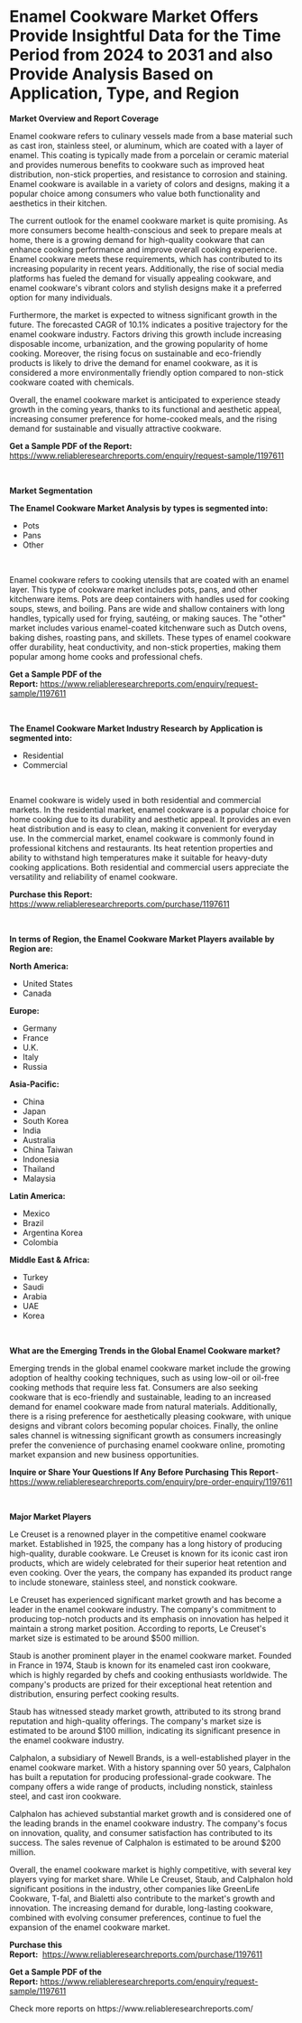 <p><h1>Enamel Cookware Market Offers Provide Insightful Data for the Time Period from 2024 to 2031 and also Provide Analysis Based on Application, Type, and Region</h1></p><p><strong>Market Overview and Report Coverage</strong></p>
<p><p>Enamel cookware refers to culinary vessels made from a base material such as cast iron, stainless steel, or aluminum, which are coated with a layer of enamel. This coating is typically made from a porcelain or ceramic material and provides numerous benefits to cookware such as improved heat distribution, non-stick properties, and resistance to corrosion and staining. Enamel cookware is available in a variety of colors and designs, making it a popular choice among consumers who value both functionality and aesthetics in their kitchen.</p><p>The current outlook for the enamel cookware market is quite promising. As more consumers become health-conscious and seek to prepare meals at home, there is a growing demand for high-quality cookware that can enhance cooking performance and improve overall cooking experience. Enamel cookware meets these requirements, which has contributed to its increasing popularity in recent years. Additionally, the rise of social media platforms has fueled the demand for visually appealing cookware, and enamel cookware's vibrant colors and stylish designs make it a preferred option for many individuals.</p><p>Furthermore, the market is expected to witness significant growth in the future. The forecasted CAGR of 10.1% indicates a positive trajectory for the enamel cookware industry. Factors driving this growth include increasing disposable income, urbanization, and the growing popularity of home cooking. Moreover, the rising focus on sustainable and eco-friendly products is likely to drive the demand for enamel cookware, as it is considered a more environmentally friendly option compared to non-stick cookware coated with chemicals.</p><p>Overall, the enamel cookware market is anticipated to experience steady growth in the coming years, thanks to its functional and aesthetic appeal, increasing consumer preference for home-cooked meals, and the rising demand for sustainable and visually attractive cookware.</p></p>
<p><strong>Get a Sample PDF of the Report:</strong> <a href="https://www.reliableresearchreports.com/enquiry/request-sample/1197611">https://www.reliableresearchreports.com/enquiry/request-sample/1197611</a></p>
<p>&nbsp;</p>
<p><strong>Market Segmentation</strong></p>
<p><strong>The Enamel Cookware Market Analysis by types is segmented into:</strong></p>
<p><ul><li>Pots</li><li>Pans</li><li>Other</li></ul></p>
<p>&nbsp;</p>
<p><p>Enamel cookware refers to cooking utensils that are coated with an enamel layer. This type of cookware market includes pots, pans, and other kitchenware items. Pots are deep containers with handles used for cooking soups, stews, and boiling. Pans are wide and shallow containers with long handles, typically used for frying, sautéing, or making sauces. The "other" market includes various enamel-coated kitchenware such as Dutch ovens, baking dishes, roasting pans, and skillets. These types of enamel cookware offer durability, heat conductivity, and non-stick properties, making them popular among home cooks and professional chefs.</p></p>
<p><strong>Get a Sample PDF of the Report:</strong>&nbsp;<a href="https://www.reliableresearchreports.com/enquiry/request-sample/1197611">https://www.reliableresearchreports.com/enquiry/request-sample/1197611</a></p>
<p>&nbsp;</p>
<p><strong>The Enamel Cookware Market Industry Research by Application is segmented into:</strong></p>
<p><ul><li>Residential</li><li>Commercial</li></ul></p>
<p>&nbsp;</p>
<p><p>Enamel cookware is widely used in both residential and commercial markets. In the residential market, enamel cookware is a popular choice for home cooking due to its durability and aesthetic appeal. It provides an even heat distribution and is easy to clean, making it convenient for everyday use. In the commercial market, enamel cookware is commonly found in professional kitchens and restaurants. Its heat retention properties and ability to withstand high temperatures make it suitable for heavy-duty cooking applications. Both residential and commercial users appreciate the versatility and reliability of enamel cookware.</p></p>
<p><strong>Purchase this Report:</strong>&nbsp; <a href="https://www.reliableresearchreports.com/purchase/1197611">https://www.reliableresearchreports.com/purchase/1197611</a></p>
<p>&nbsp;</p>
<p><strong>In terms of Region, the Enamel Cookware Market Players available by Region are:</strong></p>
<p>
    <p> <strong> North America: </strong>
        <ul>
            <li>United States</li>
            <li>Canada</li>
        </ul>
        </p> 
    <p> <strong> Europe: </strong>
        <ul>
            <li>Germany</li>
            <li>France</li>
            <li>U.K.</li>
            <li>Italy</li>
            <li>Russia</li>
        </ul>
        </p> 
    <p> <strong> Asia-Pacific: </strong>
        <ul>
            <li>China</li>
            <li>Japan</li>
            <li>South Korea</li>
            <li>India</li>
            <li>Australia</li>
            <li>China Taiwan</li>
            <li>Indonesia</li>
            <li>Thailand</li>
            <li>Malaysia</li>
        </ul>
        </p> 
    <p> <strong> Latin America: </strong>
        <ul>
            <li>Mexico</li>
            <li>Brazil</li>
            <li>Argentina Korea</li>
            <li>Colombia</li>
        </ul>
        </p> 
    <p> <strong> Middle East & Africa: </strong>
        <ul>
            <li>Turkey</li>
            <li>Saudi</li>
            <li>Arabia</li>
            <li>UAE</li>
            <li>Korea</li>
        </ul>
    </p>
    </p>
<p>&nbsp;</p>
<p><strong>What are the Emerging Trends in the Global Enamel Cookware market?</strong></p>
<p><p>Emerging trends in the global enamel cookware market include the growing adoption of healthy cooking techniques, such as using low-oil or oil-free cooking methods that require less fat. Consumers are also seeking cookware that is eco-friendly and sustainable, leading to an increased demand for enamel cookware made from natural materials. Additionally, there is a rising preference for aesthetically pleasing cookware, with unique designs and vibrant colors becoming popular choices. Finally, the online sales channel is witnessing significant growth as consumers increasingly prefer the convenience of purchasing enamel cookware online, promoting market expansion and new business opportunities.</p></p>
<p><strong>Inquire or Share Your Questions If Any Before Purchasing This Report</strong>- <a href="https://www.reliableresearchreports.com/enquiry/pre-order-enquiry/1197611">https://www.reliableresearchreports.com/enquiry/pre-order-enquiry/1197611</a></p>
<p>&nbsp;</p>
<p><strong>Major Market Players</strong></p>
<p><p>Le Creuset is a renowned player in the competitive enamel cookware market. Established in 1925, the company has a long history of producing high-quality, durable cookware. Le Creuset is known for its iconic cast iron products, which are widely celebrated for their superior heat retention and even cooking. Over the years, the company has expanded its product range to include stoneware, stainless steel, and nonstick cookware.</p><p>Le Creuset has experienced significant market growth and has become a leader in the enamel cookware industry. The company's commitment to producing top-notch products and its emphasis on innovation has helped it maintain a strong market position. According to reports, Le Creuset's market size is estimated to be around $500 million.</p><p>Staub is another prominent player in the enamel cookware market. Founded in France in 1974, Staub is known for its enameled cast iron cookware, which is highly regarded by chefs and cooking enthusiasts worldwide. The company's products are prized for their exceptional heat retention and distribution, ensuring perfect cooking results.</p><p>Staub has witnessed steady market growth, attributed to its strong brand reputation and high-quality offerings. The company's market size is estimated to be around $100 million, indicating its significant presence in the enamel cookware industry.</p><p>Calphalon, a subsidiary of Newell Brands, is a well-established player in the enamel cookware market. With a history spanning over 50 years, Calphalon has built a reputation for producing professional-grade cookware. The company offers a wide range of products, including nonstick, stainless steel, and cast iron cookware.</p><p>Calphalon has achieved substantial market growth and is considered one of the leading brands in the enamel cookware industry. The company's focus on innovation, quality, and consumer satisfaction has contributed to its success. The sales revenue of Calphalon is estimated to be around $200 million.</p><p>Overall, the enamel cookware market is highly competitive, with several key players vying for market share. While Le Creuset, Staub, and Calphalon hold significant positions in the industry, other companies like GreenLife Cookware, T-fal, and Bialetti also contribute to the market's growth and innovation. The increasing demand for durable, long-lasting cookware, combined with evolving consumer preferences, continue to fuel the expansion of the enamel cookware market.</p></p>
<p><strong>Purchase this Report:</strong>&nbsp;&nbsp;<a href="https://www.reliableresearchreports.com/purchase/1197611">https://www.reliableresearchreports.com/purchase/1197611</a></p>
<p></p>
<p><strong>Get a Sample PDF of the Report:</strong>&nbsp;<a href="https://www.reliableresearchreports.com/enquiry/request-sample/1197611">https://www.reliableresearchreports.com/enquiry/request-sample/1197611</a></p>
<p>Check more reports on https://www.reliableresearchreports.com/</p>